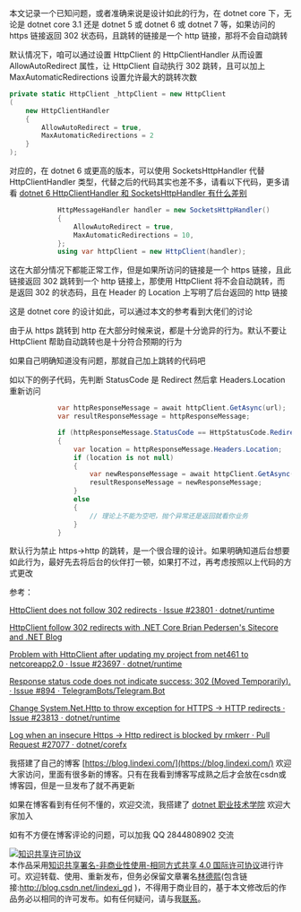 
本文记录一个已知问题，或者准确来说是设计如此的行为，在 dotnet core 下，无论是 dotnet core 3.1 还是 dotnet 5 或 dotnet 6 或 dotnet 7 等，如果访问的 https 链接返回 302 状态码，且跳转的链接是一个 http 链接，那将不会自动跳转

<!--more-->


<!-- CreateTime:2022/12/7 19:36:33 -->
<!-- 发布 -->
<!-- 博客 -->

默认情况下，咱可以通过设置 HttpClient 的 HttpClientHandler 从而设置 AllowAutoRedirect 属性，让 HttpClient 自动执行 302 跳转，且可以加上 MaxAutomaticRedirections 设置允许最大的跳转次数

```csharp
private static HttpClient _httpClient = new HttpClient
(
    new HttpClientHandler 
    { 
        AllowAutoRedirect = true, 
        MaxAutomaticRedirections = 2 
    }
);
```

对应的，在 dotnet 6 或更高的版本，可以使用 SocketsHttpHandler 代替 HttpClientHandler 类型，代替之后的代码其实也差不多，请看以下代码，更多请看 [dotnet 6 HttpClientHandler 和 SocketsHttpHandler 有什么差别](https://blog.lindexi.com/post/dotnet-6-HttpClientHandler-%E5%92%8C-SocketsHttpHandler-%E6%9C%89%E4%BB%80%E4%B9%88%E5%B7%AE%E5%88%AB.html )

```csharp
            HttpMessageHandler handler = new SocketsHttpHandler()
            {
                AllowAutoRedirect = true,
                MaxAutomaticRedirections = 10,
            };
            using var httpClient = new HttpClient(handler);
```

这在大部分情况下都能正常工作，但是如果所访问的链接是一个 https 链接，且此链接返回 302 跳转到一个 http 链接上，那使用 HttpClient 将不会自动跳转，而是返回 302 的状态码，且在 Header 的 Location 上写明了后台返回的 http 链接

这是 dotnet core 的设计如此，可以通过本文的参考看到大佬们的讨论

由于从 https 跳转到 http 在大部分时候来说，都是十分诡异的行为。默认不要让 HttpClient 帮助自动跳转也是十分符合预期的行为

如果自己明确知道没有问题，那就自己加上跳转的代码吧

如以下的例子代码，先判断 StatusCode 是 Redirect 然后拿 Headers.Location 重新访问

```csharp
            var httpResponseMessage = await httpClient.GetAsync(url);
            var resultResponseMessage = httpResponseMessage;

            if (httpResponseMessage.StatusCode == HttpStatusCode.Redirect)
            {
                var location = httpResponseMessage.Headers.Location;
                if (location is not null)
                {
                    var newResponseMessage = await httpClient.GetAsync(location);
                    resultResponseMessage = newResponseMessage;
                }
                else
                {
                    // 理论上不能为空吧，抛个异常还是返回就看你业务
                }
            }
```

默认行为禁止 https->http 的跳转，是一个很合理的设计。如果明确知道后台想要如此行为，最好先去将后台的伙伴打一顿，如果打不过，再考虑按照以上代码的方式更改

参考：

[HttpClient does not follow 302 redirects · Issue #23801 · dotnet/runtime](https://github.com/dotnet/runtime/issues/23801 )

[HttpClient follow 302 redirects with .NET Core Brian Pedersen's Sitecore and .NET Blog](https://briancaos.wordpress.com/2021/09/06/httpclient-follow-302-redirects-with-net-core/ )

[Problem with HttpClient after updating my project from net461 to netcoreapp2.0 · Issue #23697 · dotnet/runtime](https://github.com/dotnet/runtime/issues/23697 )

[Response status code does not indicate success: 302 (Moved Temporarily). · Issue #894 · TelegramBots/Telegram.Bot](https://github.com/TelegramBots/Telegram.Bot/issues/894 )

[Change System.Net.Http to throw exception for HTTPS -> HTTP redirects · Issue #23813 · dotnet/runtime](https://github.com/dotnet/runtime/issues/23813 )

[Log when an insecure Https -> Http redirect is blocked by rmkerr · Pull Request #27077 · dotnet/corefx](https://github.com/dotnet/corefx/pull/27077/files )


我搭建了自己的博客 [https://blog.lindexi.com/](https://blog.lindexi.com/) 欢迎大家访问，里面有很多新的博客。只有在我看到博客写成熟之后才会放在csdn或博客园，但是一旦发布了就不再更新

如果在博客看到有任何不懂的，欢迎交流，我搭建了 [dotnet 职业技术学院](https://t.me/dotnet_campus) 欢迎大家加入

如有不方便在博客评论的问题，可以加我 QQ 2844808902 交流

<a rel="license" href="http://creativecommons.org/licenses/by-nc-sa/4.0/"><img alt="知识共享许可协议" style="border-width:0" src="https://licensebuttons.net/l/by-nc-sa/4.0/88x31.png" /></a><br />本作品采用<a rel="license" href="http://creativecommons.org/licenses/by-nc-sa/4.0/">知识共享署名-非商业性使用-相同方式共享 4.0 国际许可协议</a>进行许可。欢迎转载、使用、重新发布，但务必保留文章署名[林德熙](http://blog.csdn.net/lindexi_gd)(包含链接:http://blog.csdn.net/lindexi_gd )，不得用于商业目的，基于本文修改后的作品务必以相同的许可发布。如有任何疑问，请与我[联系](mailto:lindexi_gd@163.com)。